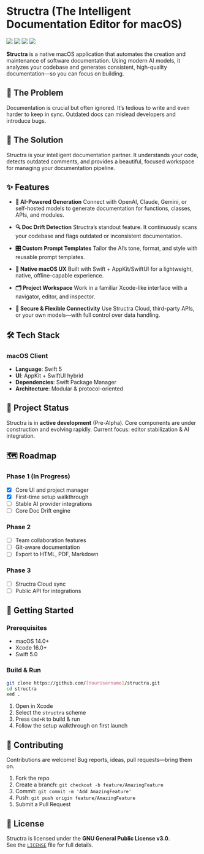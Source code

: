 # Structra (The Intelligent Documentation Editor for macOS)

<p>
  <img src="https://img.shields.io/badge/build-passing-brightgreen" />
  <img src="https://img.shields.io/badge/platform-macOS-lightgrey" />
  <img src="https://img.shields.io/badge/swift-5.0-orange" />
  <img src="https://img.shields.io/badge/license-MIT-blue" />
</p>

**Structra** is a native macOS application that automates the creation and maintenance of software documentation. Using modern AI models, it analyzes your codebase and generates consistent, high-quality documentation—so you can focus on building.

## 🧩 The Problem

Documentation is crucial but often ignored. It’s tedious to write and even harder to keep in sync. Outdated docs can mislead developers and introduce bugs.

## 🧠 The Solution

Structra is your intelligent documentation partner. It understands your code, detects outdated comments, and provides a beautiful, focused workspace for managing your documentation pipeline.

## ✨ Features

* **🤖 AI-Powered Generation**
  Connect with OpenAI, Claude, Gemini, or self-hosted models to generate documentation for functions, classes, APIs, and modules.

* **🔍 Doc Drift Detection**
  Structra’s standout feature. It continuously scans your codebase and flags outdated or inconsistent documentation.

* **🎛️ Custom Prompt Templates**
  Tailor the AI’s tone, format, and style with reusable prompt templates.

* **🧭 Native macOS UX**
  Built with Swift + AppKit/SwiftUI for a lightweight, native, offline-capable experience.

* **🗂️ Project Workspace**
  Work in a familiar Xcode-like interface with a navigator, editor, and inspector.

* **🔐 Secure & Flexible Connectivity**
  Use Structra Cloud, third-party APIs, or your own models—with full control over data handling.

## 🛠️ Tech Stack

### macOS Client

* **Language**: Swift 5
* **UI**: AppKit + SwiftUI hybrid
* **Dependencies**: Swift Package Manager
* **Architecture**: Modular & protocol-oriented

## 🚧 Project Status

Structra is in **active development** (Pre-Alpha). Core components are under construction and evolving rapidly. Current focus: editor stabilization & AI integration.

## 🗺️ Roadmap

### Phase 1 (In Progress)

* [x] Core UI and project manager
* [x] First-time setup walkthrough
* [ ] Stable AI provider integrations
* [ ] Core Doc Drift engine

### Phase 2

* [ ] Team collaboration features
* [ ] Git-aware documentation
* [ ] Export to HTML, PDF, Markdown

### Phase 3

* [ ] Structra Cloud sync
* [ ] Public API for integrations

## 🚀 Getting Started

### Prerequisites

* macOS 14.0+
* Xcode 16.0+
* Swift 5.0

### Build & Run

```bash
git clone https://github.com/[YourUsername]/structra.git
cd structra
xed .
```

1. Open in Xcode
2. Select the `structra` scheme
3. Press `Cmd+R` to build & run
4. Follow the setup walkthrough on first launch

## 🤝 Contributing

Contributions are welcome! Bug reports, ideas, pull requests—bring them on.

1. Fork the repo
2. Create a branch: `git checkout -b feature/AmazingFeature`
3. Commit: `git commit -m 'Add AmazingFeature'`
4. Push: `git push origin feature/AmazingFeature`
5. Submit a Pull Request

## 📄 License

Structra is licensed under the **GNU General Public License v3.0**.  
See the [`LICENSE`](./LICENSE) file for full details.
